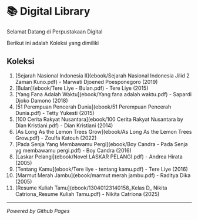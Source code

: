 # 📚 Digital Library

Selamat Datang di Perpustakaan Digital

Berikut ini adalah Koleksi yang dimiliki
## Koleksi

1. [Sejarah Nasional Indonesia II](ebook/Sejarah Nasional Indonesia Jilid 2 Zaman Kuno.pdf) - Marwati Djoened Poesponegoro (2019)
2. [Bulan](ebook/Tere Liye - Bulan.pdf) - Tere Liye (2015)
3. [Yang Fana Adalah Waktu](ebook/Yang fana adalah waktu.pdf) - Sapardi Djoko Damono (2018)
4. [51 Perempuan Pencerah Dunia](ebook/51 Perempuan Pencerah Dunia.pdf) - Tetty Yukesti (2015)
5. [100 Cerita Rakyat Nusantara](ebook/100 Cerita Rakyat Nusantara by Dian Kristiani.pdf) - Dian Kristiani (2014)
6. [As Long As the Lemon Trees Grow](ebook/As Long As the Lemon Trees Grow.pdf) - Zoulfa Katouh (2022)
7. [Pada Senja Yang Membawamu Pergi](ebook/Boy Candra - Pada Senja yg membawamu pergi.pdf) - Boy Candra (2016)
8. [Laskar Pelangi](ebook/Novel LASKAR PELANGI.pdf) - Andrea Hirata (2005)
9. [Tentang Kamu](ebook/Tere liye - tentang kamu.pdf) - Tere Liye (2016)
10. [Marmut Merah Jambu](ebook/marmut merah jambu.pdf) - Raditya Dika (2005)
11. [Resume Kuliah Tamu](ebook/13040123140158_Kelas D_ Nikita Catriona_Resume Kuliah Tamu.pdf) - Nikita Catriona (2025)

---

*Powered by Github Pages*
